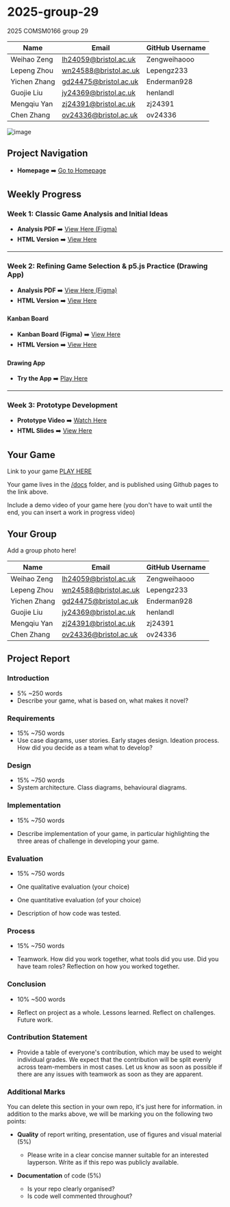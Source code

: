 # 2025-group-29
2025 COMSM0166 group 29

| Name         | Email                 | GitHub Username |
|--------------|-----------------------|------------------|
| Weihao Zeng  | lh24059@bristol.ac.uk | Zengweihaooo     |
| Lepeng Zhou  | wn24588@bristol.ac.uk | Lepengz233       |
| Yichen Zhang | gd24475@bristol.ac.uk | Enderman928      |
| Guojie Liu   | jy24369@bristol.ac.uk | henlandl         |
| Mengqiu Yan  | zj24391@bristol.ac.uk | zj24391          |
| Chen Zhang   | ov24336@bristol.ac.uk | ov24336          |

![image](https://github.com/user-attachments/assets/9ebbb493-48c5-424e-82cb-62763bb76816)




## **Project Navigation**

- **Homepage** ➡️ [Go to Homepage](https://zengweihaooo.github.io/JavaScriptGame/)

## **Weekly Progress**

### **Week 1: Classic Game Analysis and Initial Ideas**  
- **Analysis PDF** ➡️ [View Here (Figma)](https://www.figma.com/slides/f1M1Zu2uoP3gkdLxZZtYRE/Week-01-GameList?node-id=1-255&t=f9RxkCZ8keAuPQIM-1)  
- **HTML Version** ➡️ [View Here](https://zengweihaooo.github.io/JavaScriptGame/slides/week01/index.html)

---

### **Week 2: Refining Game Selection & p5.js Practice (Drawing App)**  
- **Analysis PDF** ➡️ [View Here (Figma)](https://www.figma.com/slides/GL5WkeOr3bmHTlFOqxXnN3/Week-02-Refining-Selection?node-id=2-434&t=niDbJlbZIOYoC30k-1)  
- **HTML Version** ➡️ [View Here](https://zengweihaooo.github.io/JavaScriptGame/slides/week02/index.html)

#### **Kanban Board**  
- **Kanban Board (Figma)** ➡️ [View Here](https://www.figma.com/design/uZFMOPOv60n7bGkatZXVJs/Kanban-Board?node-id=0-1&t=1nYHQSl2tX5kk12n-1)  
- **HTML Version** ➡️ [View Here](https://zengweihaooo.github.io/JavaScriptGame/kanban/week02.html)

#### **Drawing App**  
- **Try the App** ➡️ [Play Here](https://zengweihaooo.github.io/JavaScriptGame/games/week02_sketch/index.html)

---

### **Week 3: Prototype Development**  
- **Prototype Video** ➡️ [Watch Here](https://zengweihaooo.github.io/JavaScriptGame/media/week03_agario_prototype.mp4)  
- **HTML Slides** ➡️ [View Here](https://zengweihaooo.github.io/JavaScriptGame/slides/week03/index.html)



## Your Game

Link to your game [PLAY HERE](https://peteinfo.github.io/COMSM0166-project-template/)

Your game lives in the [/docs](/docs) folder, and is published using Github pages to the link above.

Include a demo video of your game here (you don't have to wait until the end, you can insert a work in progress video)

## Your Group

Add a group photo here!

| Name         | Email                 | GitHub Username |
|--------------|-----------------------|------------------|
| Weihao Zeng  | lh24059@bristol.ac.uk | Zengweihaooo     |
| Lepeng Zhou  | wn24588@bristol.ac.uk | Lepengz233       |
| Yichen Zhang | gd24475@bristol.ac.uk | Enderman928      |
| Guojie Liu   | jy24369@bristol.ac.uk | henlandl         |
| Mengqiu Yan  | zj24391@bristol.ac.uk | zj24391          |
| Chen Zhang   | ov24336@bristol.ac.uk | ov24336          |

## Project Report

### Introduction

- 5% ~250 words 
- Describe your game, what is based on, what makes it novel? 

### Requirements 

- 15% ~750 words
- Use case diagrams, user stories. Early stages design. Ideation process. How did you decide as a team what to develop? 

### Design

- 15% ~750 words 
- System architecture. Class diagrams, behavioural diagrams. 

### Implementation

- 15% ~750 words

- Describe implementation of your game, in particular highlighting the three areas of challenge in developing your game. 

### Evaluation

- 15% ~750 words

- One qualitative evaluation (your choice) 

- One quantitative evaluation (of your choice) 

- Description of how code was tested. 

### Process 

- 15% ~750 words

- Teamwork. How did you work together, what tools did you use. Did you have team roles? Reflection on how you worked together. 

### Conclusion

- 10% ~500 words

- Reflect on project as a whole. Lessons learned. Reflect on challenges. Future work. 

### Contribution Statement

- Provide a table of everyone's contribution, which may be used to weight individual grades. We expect that the contribution will be split evenly across team-members in most cases. Let us know as soon as possible if there are any issues with teamwork as soon as they are apparent. 

### Additional Marks

You can delete this section in your own repo, it's just here for information. in addition to the marks above, we will be marking you on the following two points:

- **Quality** of report writing, presentation, use of figures and visual material (5%) 
  - Please write in a clear concise manner suitable for an interested layperson. Write as if this repo was publicly available.

- **Documentation** of code (5%)

  - Is your repo clearly organised? 
  - Is code well commented throughout?
